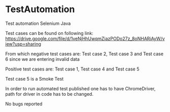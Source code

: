 # TestAutomation
Test automation Selenium Java

Test cases can be found on following link: https://drive.google.com/file/d/1veNjHhUwqmZiazPODo27z_8oNHARiAyW/view?usp=sharing 

From which negative test cases are: Test case 2, Test case 3 and Test case 6 since we are entering invalid data

Positive test cases are: Test case 1, Test case 4 and Test case 5

Test case 5 is a Smoke Test 

In order to run automated test published one has to have ChromeDriver, path for driver in code has to be changed. 

No bugs reported 
